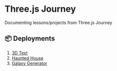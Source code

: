 # Three.js Journey  
Documenting lessons/projects from Three.js Journey


## 📦 Deployments

1. [3D Text](https://3d-text-kappa-three.vercel.app/)
2. [Haunted House](https://haunted-house-seven-alpha.vercel.app/)
3. [Galaxy Generator](https://galaxy-ten-black.vercel.app/)